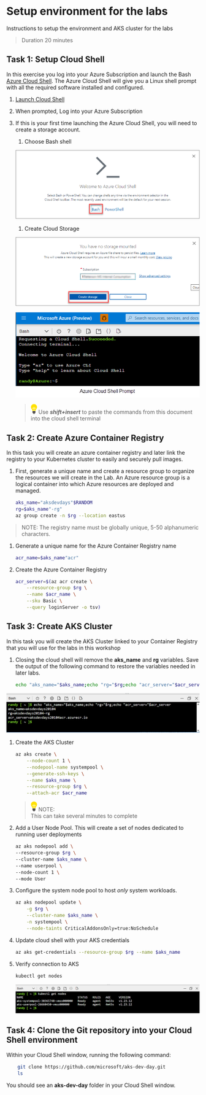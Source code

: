 # Setup environment for the labs

Instructions to setup the environment and AKS cluster for the labs

>Duration 20 minutes

## Task 1: Setup Cloud Shell

In this exercise you log into your Azure Subscription and launch the Bash [Azure Cloud Shell](https://docs.microsoft.com/en-us/azure/cloud-shell/overview). The Azure Cloud Shell will give you a Linux shell prompt with all the required software installed and configured.

1. [Launch Cloud Shell](https://shell.azure.com/bash)

1. When prompted, Log into your Azure Subscription
1. If this is your first time launching the Azure Cloud Shell, you will need to create a storage account.

    1. Choose Bash shell

    ![Welcome Cloud Shell](content/image-1.png)

    1. Create Cloud Storage

    ![](content/image-2.png)

    ![](content/image-3.png "Azure Cloud Shell Bash prompt")
    >![](content/idea.png) Use ***shift+insert*** to paste the commands from this document into the cloud shell terminal

## Task 2: Create Azure Container Registry
In this task you will create an azure container registry and later link the registry to your Kubernetes cluster to easily and securely pull images.

1. First, generate a unique name and create a resource group to organize the resources we will create in the Lab.  An Azure resource group is a logical container into which Azure resources are deployed and managed.

    ```bash
    aks_name="aksdevdays"$RANDOM
    rg=$aks_name"-rg"
    az group create -n $rg --location eastus
    ```

>NOTE: The registry name must be globally unique, 5-50 alphanumeric characters.

1. Generate a unique name for the Azure Container Registry name
    ```bash
    acr_name=$aks_name"acr"
    ```

1. Create the Azure Container Registry
    ```bash
    acr_server=$(az acr create \
        --resource-group $rg \
        --name $acr_name \
        --sku Basic \
        --query loginServer -o tsv)
    ```


## Task 3: Create AKS Cluster
In this task you will create the AKS Cluster linked to your Container Registry that you will use for the labs in this workshop



1. Closing the cloud shell will remove the **aks_name** and **rg** variables. Save the output of the following command to restore the variables needed in later labs.
    ```bash
    echo "aks_name="$aks_name;echo "rg="$rg;echo "acr_server="$acr_server
    ```
![](content/image-variables.png)


1. Create the AKS Cluster

    ```bash
    az aks create \
        --node-count 1 \
        --nodepool-name systempool \
        --generate-ssh-keys \
        --name $aks_name \
        --resource-group $rg \
        --attach-acr $acr_name
    ```

    > ![](content/idea.png) NOTE:</br>
    This can take several minutes to complete


1. Add a User Node Pool. This will create a set of nodes dedicated to running user deployments

    ```bash
    az aks nodepool add \
    --resource-group $rg \
    --cluster-name $aks_name \
    --name userpool \
    --node-count 1 \
    --mode User
    ```

1. Configure the system node pool to host *only* system workloads.

    ```bash
    az aks nodepool update \
        -g $rg \
        --cluster-name $aks_name \
        -n systempool \
        --node-taints CriticalAddonsOnly=true:NoSchedule
    ```


1. Update cloud shell with your AKS credentials

    ```bash
    az aks get-credentials --resource-group $rg --name $aks_name
    ```

1. Verify connection to AKS
    ```bash
    kubectl get nodes
    ```
    ![get nodes](content/image-nodes.png)

## Task 4: Clone the Git repository into your Cloud Shell environment

Within your Cloud Shell window, running the following command:
```bash
    git clone https://github.com/microsoft/aks-dev-day.git
    ls
```
You should see an **aks-dev-day** folder in your Cloud Shell window.

